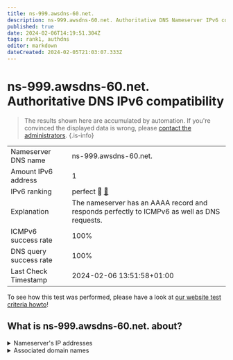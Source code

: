 ```yaml
---
title: ns-999.awsdns-60.net.
description: ns-999.awsdns-60.net. Authoritative DNS Nameserver IPv6 compatibility
published: true
date: 2024-02-06T14:19:51.304Z
tags: rank1, authdns
editor: markdown
dateCreated: 2024-02-05T21:03:07.333Z
---
```


# ns-999.awsdns-60.net. Authoritative DNS IPv6 compatibility

> The results shown here are accumulated by automation. If you're convinced the displayed data is wrong, please [contact the administrators](/howto/chat). 
{.is-info}




|   |   |
| - | - |
| Nameserver DNS name | ns-999.awsdns-60.net.
| Amount IPv6 address | 1
| IPv6 ranking | perfect :1st_place_medal: [🔗](/howto/ranking) |
| Explanation | The nameserver has an AAAA record and responds perfectly to ICMPv6 as well as DNS requests. |
| ICMPv6 success rate | 100%|
| DNS query success rate | 100% |
| Last Check Timestamp | 2024-02-06 13:51:58+01:00 |

To see how this test was performed, please have a look at [our website test criteria howto](/howto/testcriteria/authdns)!


## What is ns-999.awsdns-60.net. about?




<details>
<summary>Nameserver's IP addresses</summary>

2600:9000:5303:e700::1

</details>



<details>
<summary>Associated domain names</summary>

www.gsk.com

</details>

